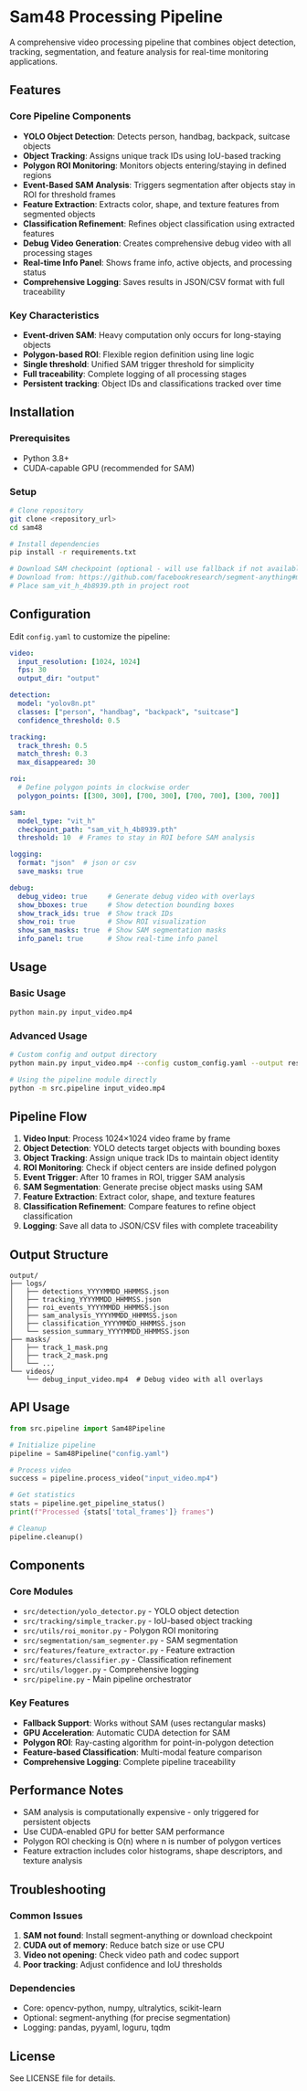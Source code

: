 # Sam48 Processing Pipeline

A comprehensive video processing pipeline that combines object detection, tracking, segmentation, and feature analysis for real-time monitoring applications.

## Features

### Core Pipeline Components
- **YOLO Object Detection**: Detects person, handbag, backpack, suitcase objects
- **Object Tracking**: Assigns unique track IDs using IoU-based tracking
- **Polygon ROI Monitoring**: Monitors objects entering/staying in defined regions
- **Event-Based SAM Analysis**: Triggers segmentation after objects stay in ROI for threshold frames
- **Feature Extraction**: Extracts color, shape, and texture features from segmented objects
- **Classification Refinement**: Refines object classification using extracted features
- **Debug Video Generation**: Creates comprehensive debug video with all processing stages
- **Real-time Info Panel**: Shows frame info, active objects, and processing status
- **Comprehensive Logging**: Saves results in JSON/CSV format with full traceability

### Key Characteristics
- **Event-driven SAM**: Heavy computation only occurs for long-staying objects
- **Polygon-based ROI**: Flexible region definition using line logic
- **Single threshold**: Unified SAM trigger threshold for simplicity
- **Full traceability**: Complete logging of all processing stages
- **Persistent tracking**: Object IDs and classifications tracked over time

## Installation

### Prerequisites
- Python 3.8+
- CUDA-capable GPU (recommended for SAM)

### Setup
```bash
# Clone repository
git clone <repository_url>
cd sam48

# Install dependencies
pip install -r requirements.txt

# Download SAM checkpoint (optional - will use fallback if not available)
# Download from: https://github.com/facebookresearch/segment-anything#model-checkpoints
# Place sam_vit_h_4b8939.pth in project root
```

## Configuration

Edit `config.yaml` to customize the pipeline:

```yaml
video:
  input_resolution: [1024, 1024]
  fps: 30
  output_dir: "output"

detection:
  model: "yolov8n.pt"
  classes: ["person", "handbag", "backpack", "suitcase"]
  confidence_threshold: 0.5

tracking:
  track_thresh: 0.5
  match_thresh: 0.3
  max_disappeared: 30

roi:
  # Define polygon points in clockwise order
  polygon_points: [[300, 300], [700, 300], [700, 700], [300, 700]]

sam:
  model_type: "vit_h"
  checkpoint_path: "sam_vit_h_4b8939.pth"
  threshold: 10  # Frames to stay in ROI before SAM analysis

logging:
  format: "json"  # json or csv
  save_masks: true

debug:
  debug_video: true     # Generate debug video with overlays
  show_bboxes: true     # Show detection bounding boxes
  show_track_ids: true  # Show track IDs
  show_roi: true        # Show ROI visualization
  show_sam_masks: true  # Show SAM segmentation masks
  info_panel: true      # Show real-time info panel
```

## Usage

### Basic Usage
```bash
python main.py input_video.mp4
```

### Advanced Usage
```bash
# Custom config and output directory
python main.py input_video.mp4 --config custom_config.yaml --output results

# Using the pipeline module directly
python -m src.pipeline input_video.mp4
```

## Pipeline Flow

1. **Video Input**: Process 1024×1024 video frame by frame
2. **Object Detection**: YOLO detects target objects with bounding boxes
3. **Object Tracking**: Assign unique track IDs to maintain object identity
4. **ROI Monitoring**: Check if object centers are inside defined polygon
5. **Event Trigger**: After 10 frames in ROI, trigger SAM analysis
6. **SAM Segmentation**: Generate precise object masks using SAM
7. **Feature Extraction**: Extract color, shape, and texture features
8. **Classification Refinement**: Compare features to refine object classification
9. **Logging**: Save all data to JSON/CSV files with complete traceability

## Output Structure

```
output/
├── logs/
│   ├── detections_YYYYMMDD_HHMMSS.json
│   ├── tracking_YYYYMMDD_HHMMSS.json
│   ├── roi_events_YYYYMMDD_HHMMSS.json
│   ├── sam_analysis_YYYYMMDD_HHMMSS.json
│   ├── classification_YYYYMMDD_HHMMSS.json
│   └── session_summary_YYYYMMDD_HHMMSS.json
├── masks/
│   ├── track_1_mask.png
│   ├── track_2_mask.png
│   └── ...
└── videos/
    └── debug_input_video.mp4  # Debug video with all overlays
```

## API Usage

```python
from src.pipeline import Sam48Pipeline

# Initialize pipeline
pipeline = Sam48Pipeline("config.yaml")

# Process video
success = pipeline.process_video("input_video.mp4")

# Get statistics
stats = pipeline.get_pipeline_status()
print(f"Processed {stats['total_frames']} frames")

# Cleanup
pipeline.cleanup()
```

## Components

### Core Modules
- `src/detection/yolo_detector.py` - YOLO object detection
- `src/tracking/simple_tracker.py` - IoU-based object tracking
- `src/utils/roi_monitor.py` - Polygon ROI monitoring
- `src/segmentation/sam_segmenter.py` - SAM segmentation
- `src/features/feature_extractor.py` - Feature extraction
- `src/features/classifier.py` - Classification refinement
- `src/utils/logger.py` - Comprehensive logging
- `src/pipeline.py` - Main pipeline orchestrator

### Key Features
- **Fallback Support**: Works without SAM (uses rectangular masks)
- **GPU Acceleration**: Automatic CUDA detection for SAM
- **Polygon ROI**: Ray-casting algorithm for point-in-polygon detection
- **Feature-based Classification**: Multi-modal feature comparison
- **Comprehensive Logging**: Complete pipeline traceability

## Performance Notes

- SAM analysis is computationally expensive - only triggered for persistent objects
- Use CUDA-enabled GPU for better SAM performance
- Polygon ROI checking is O(n) where n is number of polygon vertices
- Feature extraction includes color histograms, shape descriptors, and texture analysis

## Troubleshooting

### Common Issues
1. **SAM not found**: Install segment-anything or download checkpoint
2. **CUDA out of memory**: Reduce batch size or use CPU
3. **Video not opening**: Check video path and codec support
4. **Poor tracking**: Adjust confidence and IoU thresholds

### Dependencies
- Core: opencv-python, numpy, ultralytics, scikit-learn
- Optional: segment-anything (for precise segmentation)
- Logging: pandas, pyyaml, loguru, tqdm

## License

See LICENSE file for details.

